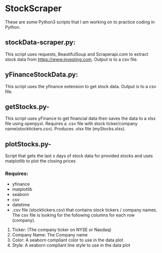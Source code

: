 # StockScraper
These are some Python3 scripts that I am working on to practice coding in Python.
## stockData-scraper.py:
This script uses requests, BeautifulSoup and Scraperapi.com to extract stock data from https://www.investing.com. Output is to a csv file.

## yFinanceStockData.py:
This script uses the yfinance extension to get stock data. Output is to a csv file.

## getStocks.py-  
This script uses yFinance to get financial data then saves the data to a xlsx file using openpyxl.  Requires a .csv file with stock ticker/company name(stocktickers.csv).  Produces .xlsx file (myStocks.xlsx).

## plotStocks.py- 
Script that gets the last x days of stock data for provided stocks and uses matplotlib to plot the closing prices

### Requires: 
- yfinance
- matplotlib
- seaborn
- csv
- datetime
- .csv file (stocktickers.csv) that contains stock tickers / company names.
    The csv file is looking for the following columns for each row (company).
1. Ticker: (The company ticker on NYSE or  Nasdaq)
1. Company Name: The Company name
1. Color: A seaborn compliant color to use in the data plot
1. Style: A seaborn compliant line style to use in the data plot